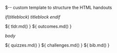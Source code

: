 $-- custom template to structure the HTML handouts



$if(titleblock)$
$titleblock$
$endif$


${ tldr.md() }
${ outcomes.md() }


$body$


${ quizzes.md() }
${ challenges.md() }
${ bib.md() }
